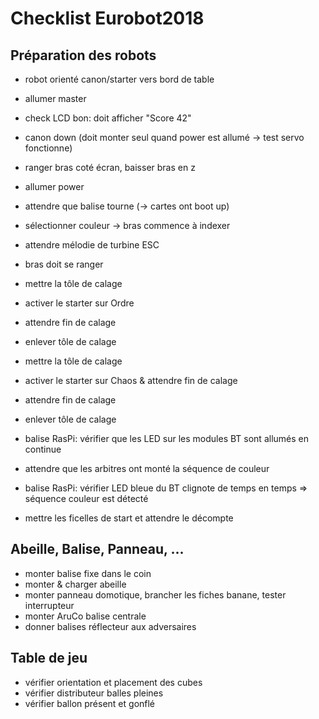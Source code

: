 # Checklist Eurobot2018

## Préparation des robots
- robot orienté canon/starter vers bord de table
- allumer master
- check LCD bon: doit afficher "Score 42"
- canon down (doit monter seul quand power est allumé -> test servo fonctionne)
- ranger bras coté écran, baisser bras en z

- allumer power
- attendre que balise tourne (-> cartes ont boot up)
- sélectionner couleur -> bras commence à indexer
- attendre mélodie de turbine ESC
- bras doit se ranger

- mettre la tôle de calage
- activer le starter sur Ordre
- attendre fin de calage
- enlever tôle de calage

- mettre la tôle de calage
- activer le starter sur Chaos & attendre fin de calage
- attendre fin de calage
- enlever tôle de calage

- balise RasPi: vérifier que les LED sur les modules BT sont allumés en continue
- attendre que les arbitres ont monté la séquence de couleur
- balise RasPi: vérifier LED bleue du BT clignote de temps en temps => séquence couleur est détecté

- mettre les ficelles de start et attendre le décompte

## Abeille, Balise, Panneau, ...
- monter balise fixe dans le coin
- monter & charger abeille
- monter panneau domotique, brancher les fiches banane, tester interrupteur
- monter AruCo balise centrale
- donner balises réflecteur aux adversaires

## Table de jeu
- vérifier orientation et placement des cubes
- vérifier distributeur balles pleines
- vérifier ballon présent et gonflé
